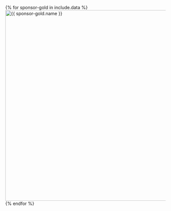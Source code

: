 <div class="member-list">
  <div>
  {% for sponsor-gold in include.data %}
    <a class="member-logo" href="{{ sponsor-gold.url }}" rel="sponsored">
      <img src="{{ sponsor-gold.url }}" alt="{{ sponsor-gold.name }}" width="600"/>
    </a>
  {% endfor %}
  </div>
</div>
